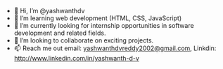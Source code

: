 - 👋 Hi, I’m @yashwanthdv
- 👀 I’m learning web development (HTML, CSS, JavaScript)
- 🌱 I’m currently looking for internship opportunities in software development and related fields.
- 💞️ I’m looking to collaborate on exciting projects.
- 📫 Reach me out email: yashwanthdvreddy2002@gmail.com, Linkdin: http://www.linkedin.com/in/yashwanth-d-v


